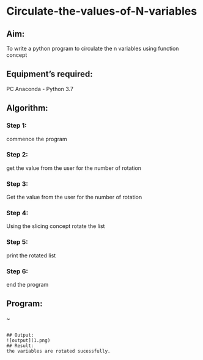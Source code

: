 # Circulate-the-values-of-N-variables
## Aim:
To write a python program to circulate the n variables using function concept
## Equipment’s required:
PC
Anaconda - Python 3.7
## Algorithm: 
### Step 1: 
commence the program
### Step 2: 
get the value from the user for the number of rotation
### Step 3: 
Get the value from the user for the number of rotation
### Step 4: 
Using the slicing concept rotate the list

### Step 5: 
print the rotated list
### Step 6: 
end the program
## Program:
~
   
~~~

## Output:
![output](1.png)
## Result:
the variables are rotated sucessfully.
